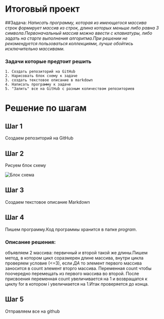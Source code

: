 # Итоговый проект 
##Задача:
*Написать программу, которая из имеющегося массива строк формирует массив из строк, длина которых меньше либо равна 3 символа.Первоначальный массив можно ввести с клавиатуры, либо задать на старте выполнения алгоритма.При решении не рекомендуется пользоваться коллекциями, лучше обойтись исключительно массивами.*

### Задачи которые предтоит решить 
    1. Создать репозиторий на GitHub
    2. Нарисовать блок схему к задаче
    3. создать текстовое описание в markdown
    4. Написать программу к задаче
    5. "Залить" все на GitHub с разным количеством репозиториев

# Решение по шагам
## Шаг 1
Создаем репозиторий на GitHub 

## Шаг 2
Рисуем блок схему 

<image src="/итог/Final.jpg" alt="Блок схема">

## Шаг 3 
Создаем текстовое описание Markdown

## Шаг 4

Пишем программу.Код программы хранится в папке *program*.
### Описание решения: 
объявляем 2 массива: первичный и второй такой же длины.Пишем метод, в котором цикл соразмерен длине массива, внутри цикла проверяем условие (<=3), если *ДА* то элемент первого массива заносится в count элемент вторго массива. Переменная count чтобы поочередно перемещать из первого массива во второй. После присвоения переменная count увеличивается на 1 и возвращатся к циклу for в котором i увеличиается на 1.Итак проверяется до конца.

## Шаг 5
 Отправляем все на github
